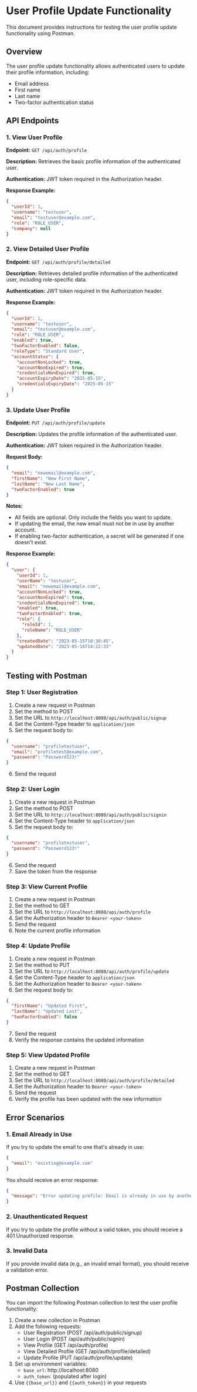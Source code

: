 # User Profile Update Functionality

This document provides instructions for testing the user profile update functionality using Postman.

## Overview

The user profile update functionality allows authenticated users to update their profile information, including:
- Email address
- First name
- Last name
- Two-factor authentication status

## API Endpoints

### 1. View User Profile

**Endpoint:** `GET /api/auth/profile`

**Description:** Retrieves the basic profile information of the authenticated user.

**Authentication:** JWT token required in the Authorization header.

**Response Example:**
```json
{
  "userId": 1,
  "username": "testuser",
  "email": "testuser@example.com",
  "role": "ROLE_USER",
  "company": null
}
```

### 2. View Detailed User Profile

**Endpoint:** `GET /api/auth/profile/detailed`

**Description:** Retrieves detailed profile information of the authenticated user, including role-specific data.

**Authentication:** JWT token required in the Authorization header.

**Response Example:**
```json
{
  "userId": 1,
  "username": "testuser",
  "email": "testuser@example.com",
  "role": "ROLE_USER",
  "enabled": true,
  "twoFactorEnabled": false,
  "roleType": "Standard User",
  "accountStatus": {
    "accountNonLocked": true,
    "accountNonExpired": true,
    "credentialsNonExpired": true,
    "accountExpiryDate": "2025-05-15",
    "credentialsExpiryDate": "2025-05-15"
  }
}
```

### 3. Update User Profile

**Endpoint:** `PUT /api/auth/profile/update`

**Description:** Updates the profile information of the authenticated user.

**Authentication:** JWT token required in the Authorization header.

**Request Body:**
```json
{
  "email": "newemail@example.com",
  "firstName": "New First Name",
  "lastName": "New Last Name",
  "twoFactorEnabled": true
}
```

**Notes:**
- All fields are optional. Only include the fields you want to update.
- If updating the email, the new email must not be in use by another account.
- If enabling two-factor authentication, a secret will be generated if one doesn't exist.

**Response Example:**
```json
{
  "user": {
    "userId": 1,
    "userName": "testuser",
    "email": "newemail@example.com",
    "accountNonLocked": true,
    "accountNonExpired": true,
    "credentialsNonExpired": true,
    "enabled": true,
    "twoFactorEnabled": true,
    "role": {
      "roleId": 1,
      "roleName": "ROLE_USER"
    },
    "createdDate": "2023-05-15T10:30:45",
    "updatedDate": "2023-05-16T14:22:33"
  }
}
```

## Testing with Postman

### Step 1: User Registration
1. Create a new request in Postman
2. Set the method to POST
3. Set the URL to `http://localhost:8080/api/auth/public/signup`
4. Set the Content-Type header to `application/json`
5. Set the request body to:
```json
{
  "username": "profiletestuser",
  "email": "profiletest@example.com",
  "password": "Password123!"
}
```
6. Send the request

### Step 2: User Login
1. Create a new request in Postman
2. Set the method to POST
3. Set the URL to `http://localhost:8080/api/auth/public/signin`
4. Set the Content-Type header to `application/json`
5. Set the request body to:
```json
{
  "username": "profiletestuser",
  "password": "Password123!"
}
```
6. Send the request
7. Save the token from the response

### Step 3: View Current Profile
1. Create a new request in Postman
2. Set the method to GET
3. Set the URL to `http://localhost:8080/api/auth/profile`
4. Set the Authorization header to `Bearer <your-token>`
5. Send the request
6. Note the current profile information

### Step 4: Update Profile
1. Create a new request in Postman
2. Set the method to PUT
3. Set the URL to `http://localhost:8080/api/auth/profile/update`
4. Set the Content-Type header to `application/json`
5. Set the Authorization header to `Bearer <your-token>`
6. Set the request body to:
```json
{
  "firstName": "Updated First",
  "lastName": "Updated Last",
  "twoFactorEnabled": false
}
```
7. Send the request
8. Verify the response contains the updated information

### Step 5: View Updated Profile
1. Create a new request in Postman
2. Set the method to GET
3. Set the URL to `http://localhost:8080/api/auth/profile/detailed`
4. Set the Authorization header to `Bearer <your-token>`
5. Send the request
6. Verify the profile has been updated with the new information

## Error Scenarios

### 1. Email Already in Use
If you try to update the email to one that's already in use:
```json
{
  "email": "existing@example.com"
}
```
You should receive an error response:
```json
{
  "message": "Error updating profile: Email is already in use by another account"
}
```

### 2. Unauthenticated Request
If you try to update the profile without a valid token, you should receive a 401 Unauthorized response.

### 3. Invalid Data
If you provide invalid data (e.g., an invalid email format), you should receive a validation error.

## Postman Collection

You can import the following Postman collection to test the user profile functionality:

1. Create a new collection in Postman
2. Add the following requests:
   - User Registration (POST /api/auth/public/signup)
   - User Login (POST /api/auth/public/signin)
   - View Profile (GET /api/auth/profile)
   - View Detailed Profile (GET /api/auth/profile/detailed)
   - Update Profile (PUT /api/auth/profile/update)
3. Set up environment variables:
   - `base_url`: http://localhost:8080
   - `auth_token`: (populated after login)
4. Use `{{base_url}}` and `{{auth_token}}` in your requests 